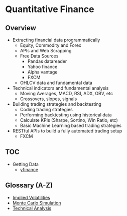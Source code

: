 # Quantitative Finance

## Overview

* Extracting financial data programmatically
	* Equity, Commodity and Forex
	* APIs and Web Scrapping
	* Free Data Sources
		* Pandas datareader
		* Yahoo finance
		* Alpha vantage
		* FXCM
	* OHLCV data and fundamental data
* Technical indicators and fundamental analysis
	* Moving Averages, MACD, RSI, ADX, OBV, etc
	* Crossovers, slopes, signals
* Building trading strategies and backtesting
	* Coding trading strategies
	* Performing backtesting using historical data
	* Calculate KPIs (Sharpe, Sortino, Win Ratio, etc)
	* Basic Machine Learning based trading strategies
* RESTful APIs to build a fully automated trading setup
	* FXCM

## TOC

* Getting Data
	* [yfinance](./get-data/yfinance)

## Glossary (A-Z)

* [Implied Volatilities](./glossary/implied-volatilities.md)
* [Monte Carlo Simulation](./glossary/monte-carlo.md)
* [Technical Analysis](./glossary/technical-analysis.md)

